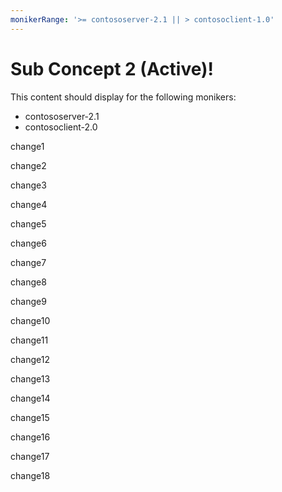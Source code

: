 ```yaml
---
monikerRange: '>= contososerver-2.1 || > contosoclient-1.0'
---
```


# Sub Concept 2 (Active)!

This content should display for the following monikers:

* contososerver-2.1
* contosoclient-2.0


change1

change2

change3

change4

change5

change6

change7

change8

change9

change10

change11

change12

change13

change14

change15

change16

change17

change18
